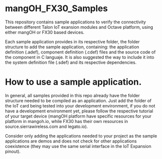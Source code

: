 # mangOH_FX30_Samples
This repository contains sample applications to verify the connectivity between different Talon IoT exansion modules and Octave platform, using either mangOH or FX30 based devices.

Each sample application provides in its respective folder, the folder structure to add the sample application, containing: the application definition (.adef), component definition (.cdef) files and the source code of the component in C languaje. It is also suggested the way to include it into the system definition file (.sdef) and its respective dependencies.

# How to use a sample application.

In general, all samples provided in this repo already have the folder structure needed to be compiled as an application. Just add the folder of the IoT card being tested into your development environment, if you do not have a development environment yet, please follow the respective tutorial of your target device (mangOH platform have specific resources for your platform in mangoh.io, while FX30 has their own resources in source.sierrawireless.com and legato.io).

Consider only adding the applications needed to your project as the sample applications are demos and does not check for other applications coexistence (they may use the same serial interface in the IoT Expansion pinout).

